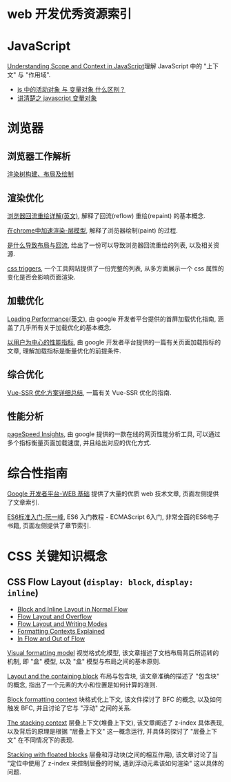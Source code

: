 # web 开发优秀资源索引

# JavaScript

[Understanding Scope and Context in JavaScript](http://ryanmorr.com/understanding-scope-and-context-in-javascript/)理解 JavaScript 中的 "上下文" 与 "作用域".

- [js 中的活动对象 与 变量对象 什么区别？](https://www.zhihu.com/question/36393048)
- [讲清楚之 javascript 变量对象](https://segmentfault.com/a/1190000015077971)

# 浏览器

## 浏览器工作解析

[渲染树构建、布局及绘制](https://developers.google.com/web/fundamentals/performance/critical-rendering-path/render-tree-construction?hl=zh-cn)

## 渲染优化

[浏览器回流重绘详解(英文)](https://www.phpied.com/rendering-repaint-reflowrelayout-restyle/), 解释了回流(reflow) 重绘(repaint) 的基本概念.

[在chrome中加速渲染-层模型](https://www.html5rocks.com/zh/tutorials/speed/layers/), 解释了浏览器绘制(paint) 的过程.

[是什么导致布局与回流](https://gist.github.com/paulirish/5d52fb081b3570c81e3a), 给出了一份可以导致浏览器回流重绘的列表, 以及相关资源.

[css triggers](https://csstriggers.com/), 一个工具网站提供了一份完整的列表, 从多方面展示一个 css 属性的变化是否会影响页面渲染.

## 加载优化

[Loading Performance(英文)](https://developers.google.com/web/fundamentals/performance/get-started), 由 google 开发者平台提供的首屏加载优化指南, 涵盖了几乎所有关于加载优化的基本概念.

[以用户为中心的性能指标](https://developers.google.com/web/fundamentals/performance/user-centric-performance-metrics), 由 google 开发者平台提供的一篇有关页面加载指标的文章, 理解加载指标是衡量优化的前提条件.

## 综合优化

[Vue-SSR 优化方案详细总结](https://zhuanlan.zhihu.com/p/93199714), 一篇有关 Vue-SSR 优化的指南.

## 性能分析

[pageSpeed Insights](https://developers.google.com/speed/pagespeed/insights/), 由 google 提供的一款在线的网页性能分析工具, 可以通过多个指标衡量页面加载速度, 并且给出对应的优化方式.

# 综合性指南

[Google 开发者平台-WEB 基础](https://developers.google.com/web/fundamentals?hl=zh-cn) 提供了大量的优质 web 技术文章, 页面左侧提供了文章索引.

[ES6标准入门-阮一峰](http://es6.ruanyifeng.com/), ES6 入门教程 - ECMAScript 6入门, 非常全面的ES6电子书籍, 页面左侧提供了章节索引.

# CSS 关键知识概念

## CSS Flow Layout (`display: block`, `display: inline`)

- [Block and Inline Layout in Normal Flow](https://developer.mozilla.org/en-US/docs/Web/CSS/CSS_Flow_Layout/Block_and_Inline_Layout_in_Normal_Flow)
- [Flow Layout and Overflow](https://developer.mozilla.org/en-US/docs/Web/CSS/CSS_Flow_Layout/Flow_Layout_and_Overflow)
- [Flow Layout and Writing Modes](https://developer.mozilla.org/en-US/docs/Web/CSS/CSS_Flow_Layout/Flow_Layout_and_Writing_Modes)
- [Formatting Contexts Explained](https://developer.mozilla.org/en-US/docs/Web/CSS/CSS_Flow_Layout/Formatting_Contexts_Explained)
- [In Flow and Out of Flow](https://developer.mozilla.org/en-US/docs/Web/CSS/CSS_Flow_Layout/In_Flow_and_Out_of_Flow)



[Visual formatting model](https://developer.mozilla.org/en-US/docs/Web/CSS/Visual_formatting_model) 视觉格式化模型, 该文章描述了文档布局背后所运转的机制, 即 "盒" 模型, 以及 "盒" 模型与布局之间的基本原则.

[Layout and the containing block](https://developer.mozilla.org/en-US/docs/Web/CSS/Containing_block) 布局与包含块, 该文章准确的描述了 "包含块" 的概念, 指出了一个元素的大小和位置是如何计算的准则.

[Block formatting context](https://developer.mozilla.org/en-US/docs/Web/Guide/CSS/Block_formatting_context) 块格式化上下文, 该文件探讨了 BFC 的概念, 以及如何触发 BFC, 并且讨论了它与 "浮动" 之间的关系.

[The stacking context](https://developer.mozilla.org/en-US/docs/Web/CSS/CSS_Positioning/Understanding_z_index/The_stacking_context) 层叠上下文(堆叠上下文), 该文章阐述了 z-index 具体表现, 以及背后的原理是根据 "层叠上下文" 这一概念运行, 并具体的探讨了 "层叠上下文" 在不同情况下的表现.

[Stacking with floated blocks](https://developer.mozilla.org/en-US/docs/Web/CSS/CSS_Positioning/Understanding_z_index/Stacking_and_float) 层叠和浮动块(之间的相互作用), 该文章讨论了当 "定位中使用了 z-index 来控制层叠的时候, 遇到浮动元素该如何渲染" 这以具体的问题.